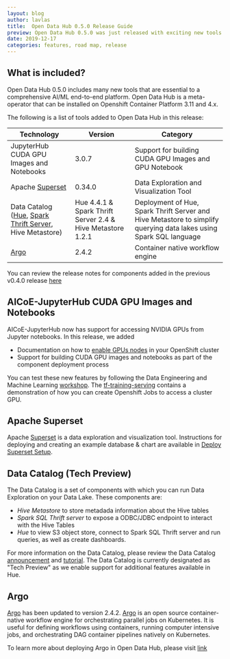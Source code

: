 ```yaml
---
layout: blog
author: lavlas
title:  Open Data Hub 0.5.0 Release Guide
preview: Open Data Hub 0.5.0 was just released with exciting new tools for different AI/ML platform phases. We added JupyterHub support for CUDA GPU images & notebooks, Apache Superset for data exploration & visualization and a data catalog role for deploying 
date: 2019-12-17
categories: features, road map, release
---
```


What is included?
------
Open Data Hub 0.5.0 includes many new tools that are essential to a comprehensive AI/ML end-to-end platform. Open Data Hub is a meta-operator that can be installed on Openshift Container Platform 3.11 and 4.x.

The following is a list of tools added to Open Data Hub in this release:

| Technology | Version | Category |
|--|--|--|
| JupyterHub CUDA GPU Images and Notebooks | 3.0.7  | Support for building CUDA GPU Images and GPU Notebook |
| Apache [Superset](https://github.com/apache/incubator-superset) | 0.34.0  | Data Exploration and Visualization Tool |
| Data Catalog ([Hue](https://gethue.com/), [Spark Thrift Server](https://spark.apache.org/docs/latest/sql-distributed-sql-engine.html), Hive Metastore) | Hue 4.4.1 & Spark Thrift Server 2.4 & Hive Metastore 1.2.1 | Deployment of Hue, Spark Thrift Server and Hive Metastore to simplify querying data lakes using Spark SQL language|
| [Argo](https://argoproj.github.io/argo/) | 2.4.2 | Container native workflow engine |


You can review the release notes for components added in the previous v0.4.0 release [here](https://opendatahub.io/news/2019-09-16/odh-release-0.4-blog.html)

AICoE-JupyterHub CUDA GPU Images and Notebooks
------
AICoE-JupyterHub now has support for accessing NVIDIA GPUs from Jupyter notebooks. In this release, we added 
* Documentation on how to [enable GPUs nodes](https://gitlab.com/opendatahub/opendatahub-operator/blob/v0.5.0/docs/enabling-gpu-aicoe-jupyterhub.adoc) in your OpenShift cluster
* Support for building CUDA GPU images and notebooks as part of the component deployment process

You can test these new features by following the Data Engineering and Machine Learning [workshop](https://gitlab.com/opendatahub/data-engineering-and-machine-learning-workshop). The [tf-training-serving](https://gitlab.com/opendatahub/data-engineering-and-machine-learning-workshop/blob/master/source/notebooks/tf-training-serving.ipynb) contains a demonstration of how you can create Openshift Jobs to access a cluster GPU.

Apache Superset
------
Apache [Superset](https://github.com/apache/incubator-superset) is a data exploration and visualization tool. Instructions for deploying and creating an example database & chart are available in [Deploy Superset Setup](https://gitlab.com/opendatahub/opendatahub-operator/blob/v0.5.0/docs/deploying-superset.adoc).

Data Catalog (Tech Preview)
------
The Data Catalog is a set of components with which you can run Data Exploration on your Data Lake. These components are:
* *Hive Metastore* to store metadada information about the Hive tables
* *Spark SQL Thrift server* to expose a ODBC/JDBC endpoint to interact with the Hive Tables
* *Hue* to view S3 object store, connect to Spark SQL Thrift server and run queries, as well as create dashboards.

For more information on the Data Catalog, please review the Data Catalog [announcement](https://opendatahub.io/news/2019-12-15/data-catalog-in-odh.html) and [tutorial](https://opendatahub.io/docs/advanced-tutorials/data-exploration.html). The Data Catalog is currently designated as "Tech Preview" as we enable support for additional features available in Hue.

Argo
------
[Argo](https://argoproj.github.io/) has been updated to version 2.4.2. [Argo](https://argoproj.github.io/) is an open source container-native workflow engine for orchestrating parallel jobs on Kubernetes.  It is useful for defining workflows using containers, running computer intensive jobs, and orchestrating DAG container pipelines natively on Kubernetes.

To learn more about deploying Argo in Open Data Hub, please visit [link](https://gitlab.com/opendatahub/opendatahub-operator/blob/master/docs/deploying-argo.adoc)
